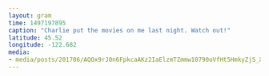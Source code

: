 ```yaml
---
layout: gram
time: 1497197895
caption: "Charlie put the movies on me last night. Watch out!"
latitude: 45.52
longitude: -122.682
media:
- media/posts/201706/AQOx9rJ0n6FpkcaAKz2IaElzmTZmmw10790oVfHt5HmkyZjS_XepCw3_vyCtKA0BrefbpwqXy48S5o6cg5loY7HqAMwIia0nd_ThT6Q_17870841790122640.mp4
---
```

